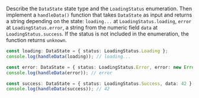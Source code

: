 
Describe the `DataState` state type and the `LoadingStatus` enumeration. Then implement a `handleData()` function that takes `DataState` as input and returns a string depending on the state: `loading...` at `LoadingStatus.loading`, `error` at `LoadingStatus.error`, a string from the numeric field `data` at `LoadingStatus.success`. If the status is not included in the enumeration, the function returns `unknown`.

```typescript
const loading: DataState = { status: LoadingStatus.Loading };
console.log(handleData(loading)); // loading...

const error: DataState = { status: LoadingStatus.Error, error: new Error('error') };
console.log(handleData(error)); // error

const success: DataState = { status: LoadingStatus.Success, data: 42 };
console.log(handleData(success)); // 42
```
